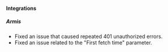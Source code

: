 
#### Integrations

##### Armis

- Fixed an issue that caused repeated 401 unauthorized errors.
- Fixed an issue related to the "First fetch time" parameter.
